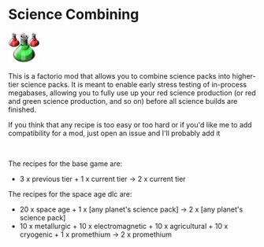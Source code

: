 # Science Combining

![thumbnail](thumbnial.png)

This is a factorio mod that allows you to combine science packs into higher-tier science packs. It is meant to enable early stress testing of in-process megabases, allowing you to fully use up your red science production (or red and green science production, and so on) before all science builds are finished.

If you think that any recipe is too easy or too hard or if you'd like me to add compatibility for a mod, just open an issue and I'll probably add it

<br>

The recipes for the base game are:

- 3 x previous tier + 1 x current tier -> 2 x current tier

The recipes for the space age dlc are:

- 20 x space age + 1 x [any planet's science pack] -> 2 x [any planet's science pack]
- 10 x metallurgic + 10 x electromagnetic + 10 x agricultural + 10 x cryogenic + 1 x promethium -> 2 x promethium